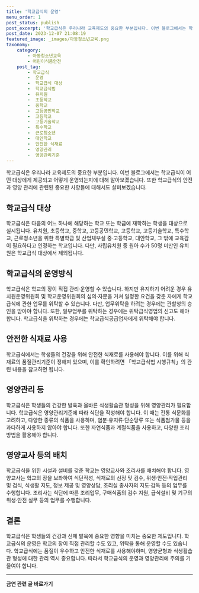 ```yaml
---
title: '학교급식의 운영'
menu_order: 1
post_status: publish
post_excerpt: '학교급식은 우리나라 교육제도의 중요한 부분입니다. 이번 블로그에서는 학교급식이 어떤 대상에게 제공되고 어떻게 운영되는지에 대해 알아보겠습니다. 또한 학교급식의 안전과 영양 관리에 관련된 중요한 사항들에 대해서도 살펴보겠습니다.'
post_date: 2023-12-07 21:08:19
featured_image: _images/아동청소년교육.png
taxonomy:
    category:
        - 아동청소년교육
        - 어린이식품안전
    post_tag:
        - 학교급식
        -  운영
        -  학교급식 대상
        -  학교급식법
        -  유치원
        -  초등학교
        -  중학교
        -  고등공민학교
        -  고등학교
        -  고등기술학교
        -  특수학교
        -  근로청소년
        -  대안학교
        -  안전한 식재료
        -  영양관리
        -  영양관리기준
---
```



학교급식은 우리나라 교육제도의 중요한 부분입니다. 이번 블로그에서는 학교급식이 어떤 대상에게 제공되고 어떻게 운영되는지에 대해 알아보겠습니다. 또한 학교급식의 안전과 영양 관리에 관련된 중요한 사항들에 대해서도 살펴보겠습니다.

## 학교급식 대상

학교급식은 다음의 어느 하나에 해당하는 학교 또는 학급에 재학하는 학생을 대상으로 실시됩니다. 유치원, 초등학교, 중학교, 고등공민학교, 고등학교, 고등기술학교, 특수학교, 근로청소년을 위한 특별학급 및 산업체부설 중·고등학교, 대안학교, 그 밖에 교육감이 필요하다고 인정하는 학교입니다. 다만, 사립유치원 중 원아 수가 50명 미만인 유치원은 학교급식 대상에서 제외됩니다.

## 학교급식의 운영방식

학교급식은 학교의 장이 직접 관리·운영할 수 있습니다. 하지만 유지하기 어려운 경우 유치원운영위원회 및 학교운영위원회의 심의·자문을 거쳐 일정한 요건을 갖춘 자에게 학교급식에 관한 업무를 위탁할 수 있습니다. 다만, 업무위탁을 하려는 경우에는 관할청의 승인을 받아야 합니다. 또한, 일부업무를 위탁하는 경우에는 위탁급식영업의 신고도 해야 합니다. 학교급식을 위탁하는 경우에는 학교급식공급업자에게 위탁해야 합니다.

## 안전한 식재료 사용

학교급식에서는 학생들의 건강을 위해 안전한 식재료를 사용해야 합니다. 이를 위해 식재료의 품질관리기준이 정해져 있으며, 이를 확인하려면 「학교급식법 시행규칙」의 관련 내용을 참고하면 됩니다.

## 영양관리 등

학교급식은 학생들의 건강한 발육과 올바른 식생활습관 형성을 위해 영양관리가 필요합니다. 학교급식은 영양관리기준에 따라 식단을 작성해야 합니다. 이 때는 전통 식문화를 고려하고, 다양한 종류의 식품을 사용하며, 염분·유지류·단순당류 또는 식품첨가물 등을 과다하게 사용하지 않아야 합니다. 또한 자연식품과 계절식품을 사용하고, 다양한 조리방법을 활용해야 합니다.

## 영양교사 등의 배치

학교급식을 위한 시설과 설비를 갖춘 학교는 영양교사와 조리사를 배치해야 합니다. 영양교사는 학교의 장을 보좌하여 식단작성, 식재료의 선정 및 검수, 위생·안전·작업관리 및 검식, 식생활 지도, 정보 제공 및 영양상담, 조리실 종사자의 지도·감독 등의 업무를 수행합니다. 조리사는 식단에 따른 조리업무, 구매식품의 검수 지원, 급식설비 및 기구의 위생·안전 실무 등의 업무를 수행합니다.

## 결론

학교급식은 학생들의 건강과 신체 발육에 중요한 영향을 미치는 중요한 제도입니다. 학교급식의 운영은 학교의 장이 직접 관리할 수도 있고, 위탁을 통해 운영할 수도 있습니다. 학교급식에는 품질이 우수하고 안전한 식재료를 사용해야하며, 영양균형과 식생활습관 형성에 대한 관리 역시 중요합니다. 따라서 학교급식의 운영과 영양관리에 주의를 기울여야 합니다.


<!-- wp:separator -->
<hr class="wp-block-separator has-alpha-channel-opacity"/>
<!-- /wp:separator -->

<!-- wp:group {"backgroundColor":"base","layout":{"type":"constrained"}} -->
<div class="wp-block-group has-base-background-color has-background"><!-- wp:paragraph {"align":"center","fontSize":"medium"} -->
<p class="has-text-align-center has-large-font-size"><strong>금연 관련 글 바로가기</strong></p>
<!-- /wp:paragraph -->


<!-- wp:latest-posts
{"categories":[{"id":15153,"count":19,"description":"","link":"https://uknowlaw.com/category/%ea%b8%88%ec%97%b0/","name":"금연","slug":"금연","taxonomy":"category","parent":0,"meta":[],"_links":{"self":[{"href":"https://uknowlaw.com/wp-json/wp/v2/categories/15153"}],"collection":[{"href":"https://uknowlaw.com/wp-json/wp/v2/categories"}],"about":[{"href":"https://uknowlaw.com/wp-json/wp/v2/taxonomies/category"}],"wp:post_type":[{"href":"https://uknowlaw.com/wp-json/wp/v2/posts?categories=15153"}],"curies":[{"name":"wp","href":"https://api.w.org/{rel}","templated":true}]}}],"postsToShow":100,"excerptLength":28,"postLayout":"grid","columns":2,"featuredImageAlign":"left","featuredImageSizeSlug":"large","fontSize":"small"} /--></div>
<!-- /wp:group -->